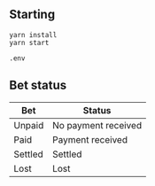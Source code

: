 ## Starting

`yarn install`  
`yarn start`  

`.env`

## Bet status

| Bet | Status |
| --- | --- |
| Unpaid | No payment received |
| Paid | Payment received |
| Settled | Settled |
| Lost | Lost |
